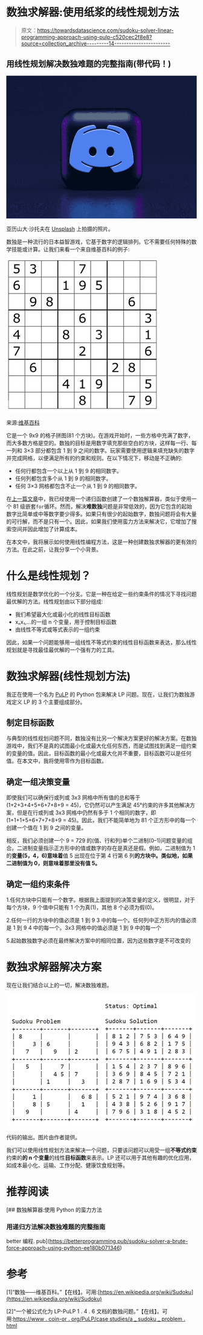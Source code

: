 # 数独求解器:使用纸浆的线性规划方法

> 原文：<https://towardsdatascience.com/sudoku-solver-linear-programming-approach-using-pulp-c520cec2f8e8?source=collection_archive---------14----------------------->

## 用线性规划解决数独难题的完整指南(带代码！)

![](img/8e04ce3c99f50167a75a48fdf4ec4e58.png)

亚历山大·沙托夫在 [Unsplash](https://unsplash.com/) 上拍摄的照片。

数独是一种流行的日本益智游戏，它基于数字的逻辑排列。它不需要任何特殊的数学技能或计算。让我们来看一个来自维基百科的例子:

![](img/0221938e0bdaa4eb3755ae2f1de94781.png)

来源:[维基百科](https://en.wikipedia.org/wiki/Sudoku#/media/File:Sudoku_Puzzle_by_L2G-20050714_standardized_layout.svg)

它是一个 9x9 的格子拼图(81 个方块)。在游戏开始时，一些方格中充满了数字，而大多数方格是空的。数独的目标是用数字填充那些空白的方块，这样每一行、每一列和 3×3 部分都包含 1 到 9 之间的数字。玩家需要使用逻辑来填充缺失的数字并完成网格，以便满足所有的约束和规则。在以下情况下，移动是不正确的:

*   任何行都包含一个以上从 1 到 9 的相同数字。
*   任何列都包含多个从 1 到 9 的相同数字。
*   任何 3×3 网格都包含不止一个从 1 到 9 的相同数字。

在[上一篇文章](https://betterprogramming.pub/sudoku-solver-a-brute-force-approach-using-python-ee180b071346)中，我已经使用一个递归函数创建了一个数独解算器，类似于使用一个 81 级嵌套`for`循环。然而，解决**难数独**问题是非常低效的，因为它包含的起始数字比简单或中等数字要少得多。如果只有很少的起始数字，数独问题将会有大量的可行解，而不是只有一个。因此，如果我们使用蛮力方法来解决它，它增加了搜索空间并因此增加了计算成本。

在本文中，我将展示如何使用线性编程方法，这是一种创建数独求解器的更有效的方法。在此之前，让我分享一个小背景。

# 什么是线性规划？

线性规划是数学优化的一个分支。它是一种在给定一些约束条件的情况下寻找问题最优解的方法。线性规划由以下部分组成:

*   我们希望最大化或最小化的线性目标函数
*   xₙx₁,…的一组 n 个变量，用于控制目标函数
*   由线性不等式或等式表示的一组约束

因此，如果一个问题能够用一组线性不等式约束的线性目标函数来表达，那么线性规划就是寻找最佳最优解的一个强有力的工具。

# 数独求解器(线性规划方法)

我正在使用一个名为 [PuLP](https://github.com/coin-or/pulp) 的 Python 包来解决 LP 问题。现在，让我们为数独游戏定义 LP 的 3 个主要组成部分。

## 制定目标函数

与典型的线性规划问题不同，数独没有比另一个解决方案更好的解决方案。在数独游戏中，我们不是真的试图最小化或最大化任何东西，而是试图找到满足一组约束的变量的值。因此，目标函数的最小化或最大化并不重要，目标函数可以是任何值。在本文中，我将使用零作为目标函数。

## 确定一组决策变量

即使我们可以确保行或列或 3x3 网格中所有值的总和等于(1+2+3+4+5+6+7+8+9 = 45)，它仍然可以产生满足 45°约束的许多其他解决方案，但是在行或列或 3x3 网格中仍然有多于 1 个相同的数字，即(1+1+1+5+6+7+7+8+9 = 45)。因此，我们不能简单地为 81 个正方形中的每一个创建一个值在 1 到 9 之间的变量。

相反，我们必须创建一个 9 = 729 的(值、行和列)单个二进制(0–1)问题变量的组合。二进制变量指示正方形中的值或数字的存在是真还是假。例如，二进制值为 1 的**变量(5，4，6)意味着**值 5 出现在位于第 4 行第 6 列**的方块中。类似地，如果二进制值为 0，则意味着那里没有值 5。**

## 确定一组约束条件

1.任何方块中只能有一个数字。根据我上面提到的决策变量的定义，很明显，对于每个方块，9 个值中只能有 1 个为真(1)，其他 8 个必须为假(0)。

2.任何一行的方块中的值必须是 1 到 9
3 中的每一个。任何列中正方形内的值必须是 1 到 9
4 中的每一个。3x3 网格中的值必须是 1 到 9 中的每一个

5.起始数独数字必须在最终解决方案中的相同位置，因为这些数字是不可改变的

# 数独求解器解决方案

现在让我们结合以上的一切，解决数独难题。

![](img/29ecb553aa3f950513aa9c485100677d.png)

代码的输出。图片由作者提供。

我们可以使用线性规划方法来解决一个问题，只要该问题可以用受一组**不等式约束**约束的**的 n 个变量**的线性**目标函数**来表示。LP 还可以用于其他有趣的优化应用，如成本最小化、运输、工作分配、健康饮食规划等。

# 推荐阅读

[](https://betterprogramming.pub/sudoku-solver-a-brute-force-approach-using-python-ee180b071346) [## 数独解算器:使用 Python 的蛮力方法

### 用递归方法解决数独难题的完整指南

better 编程. pub](https://betterprogramming.pub/sudoku-solver-a-brute-force-approach-using-python-ee180b071346) 

# 参考

[1]“数独——维基百科。”【在线】。可用:[https://en.wikipedia.org/wiki/Sudoku](https://en.wikipedia.org/wiki/Sudoku)

[2]“一个被公式化为 LP-PuLP 1 . 4 . 6 文档的数独问题。”【在线】。可用:[https://www . coin-or . org/PuLP/case studies/a _ sudoku _ problem . html](https://www.coin-or.org/PuLP/CaseStudies/a_sudoku_problem.html)